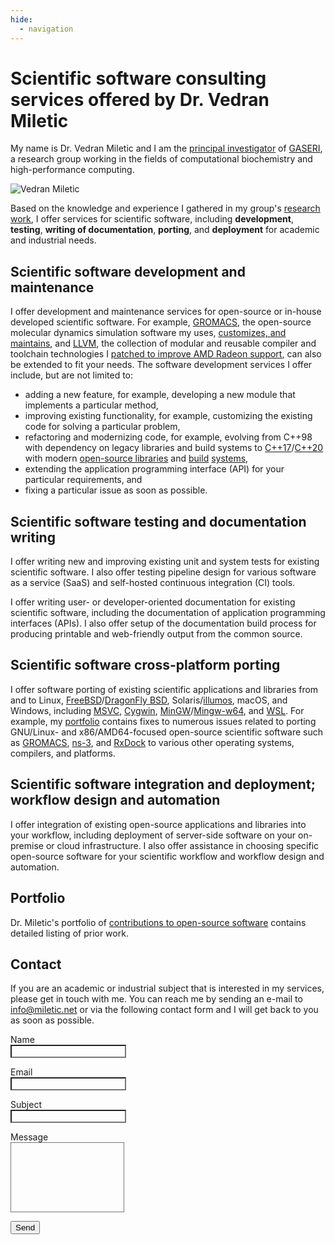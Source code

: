 ```yaml
---
hide:
  - navigation
---
```


# Scientific software consulting services offered by Dr. Vedran Miletic

My name is Dr. Vedran Miletic and I am the [principal investigator](https://group.miletic.net/en/people/principal-investigator/) of [GASERI](https://group.miletic.net/en/), a research group working in the fields of computational biochemistry and high-performance computing.

![Vedran Miletic](https://vedran.miletic.net/images/vm.jpg)

Based on the knowledge and experience I gathered in my group's [research](https://group.miletic.net/en/projects/) [work](https://group.miletic.net/en/publications/), I offer services for scientific software, including **development**, **testing**, **writing of documentation**, **porting**, and **deployment** for academic and industrial needs.

## Scientific software development and maintenance

I offer development and maintenance services for open-source or in-house developed scientific software. For example, [GROMACS](https://www.gromacs.org/), the open-source molecular dynamics simulation software my uses, [customizes, and maintains](https://group.miletic.net/en/people/principal-investigator/#gromacs), and [LLVM](https://llvm.org/), the collection of modular and reusable compiler and toolchain technologies I [patched to improve AMD Radeon support](https://group.miletic.net/en/people/principal-investigator/#llvm), can also be extended to fit your needs. The software development services I offer include, but are not limited to:

- adding a new feature, for example, developing a new module that implements a particular method,
- improving existing functionality, for example, customizing the existing code for solving a particular problem,
- refactoring and modernizing code, for example, evolving from C++98 with dependency on legacy libraries and build systems to [C++17](https://en.cppreference.com/w/cpp/17)/[C++20](https://en.cppreference.com/w/cpp/20) with modern [open-source libraries](https://en.cppreference.com/w/cpp/links/libs) and [build](https://cmake.org/) [systems](https://mesonbuild.com/),
- extending the application programming interface (API) for your particular requirements, and
- fixing a particular issue as soon as possible.

## Scientific software testing and documentation writing

I offer writing new and improving existing unit and system tests for existing scientific software. I also offer testing pipeline design for various software as a service (SaaS) and self-hosted continuous integration (CI) tools.

I offer writing user- or developer-oriented documentation for existing scientific software, including the documentation of application programming interfaces (APIs). I also offer setup of the documentation build process for producing printable and web-friendly output from the common source.

## Scientific software cross-platform porting

I offer software porting of existing scientific applications and libraries from and to Linux, [FreeBSD](https://www.freebsd.org/)/[DragonFly BSD](https://www.dragonflybsd.org/), Solaris/[illumos](https://illumos.org/), macOS, and Windows, including [MSVC](https://visualstudio.microsoft.com/vs/features/cplusplus/), [Cygwin](https://www.cygwin.com/), [MinGW](https://osdn.net/projects/mingw/)/[Mingw-w64](https://www.mingw-w64.org/), and [WSL](https://apps.microsoft.com/store/detail/windows-subsystem-for-linux/9P9TQF7MRM4R). For example, my [portfolio](https://group.miletic.net/en/people/principal-investigator/#open-source-software-contributions) contains fixes to numerous issues related to porting GNU/Linux- and x86/AMD64-focused open-source scientific software such as [GROMACS](https://www.gromacs.org/), [ns-3](https://www.nsnam.org/), and [RxDock](https://rxdock.gitlab.io/) to various other operating systems, compilers, and platforms.

## Scientific software integration and deployment; workflow design and automation

I offer integration of existing open-source applications and libraries into your workflow, including deployment of server-side software on your on-premise or cloud infrastructure. I also offer assistance in choosing specific open-source software for your scientific workflow and workflow design and automation.

## Portfolio

Dr. Miletic's portfolio of [contributions to open-source software](https://group.miletic.net/en/people/principal-investigator/#open-source-software-contributions) contains detailed listing of prior work.

## Contact

If you are an academic or industrial subject that is interested in my services, please get in touch with me. You can reach me by sending an e-mail to <info@miletic.net> or via the following contact form and I will get back to you as soon as possible.

<form action="https://formspree.io/f/xdovkkwr" method="POST">
    <p>
        <label for="name">Name</label><br>
        <input type="text" name="name" class="md-input md-input--stretch" style="color: var(--md-default-fg-color); background-color: var(--md-default-bg-color)" required>
    </p>
    <p>
        <label for="email">Email</label><br>
        <input type="email" name="email" class="md-input md-input--stretch" style="color: var(--md-default-fg-color); background-color: var(--md-default-bg-color)" required>
    </p>
    <p>
        <label for="subject">Subject</label><br>
        <input type="text" name="subject" class="md-input md-input--stretch" style="color: var(--md-default-fg-color); background-color: var(--md-default-bg-color)" required>
    </p>
    <p>
        <label for="message">Message</label><br>
        <textarea name="message" class="md-input md-input--stretch" style="color: var(--md-default-fg-color); background-color: var(--md-default-bg-color); height: 7rem; outline: none; resize: none" required></textarea>
    </p>
    <input type="text" name="_gotcha" style="display: none">
    <button type="submit" class="md-button md-button--primary">Send</button>
</form>
